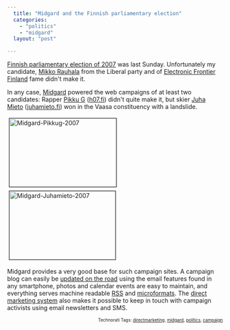 ```yaml
---
  title: "Midgard and the Finnish parliamentary election"
  categories: 
    - "politics"
    - "midgard"
  layout: "post"

---
```

<a href="http://en.wikipedia.org/wiki/Finnish_parliamentary_election%2C_2007">Finnish parliamentary election of 2007</a> was last Sunday. Unfortunately my candidate, <a href="http://www.rauhala.name/">Mikko Rauhala</a> from the Liberal party and of <a href="http://www.effi.org/">Electronic Frontier Finland</a> fame didn't make it.

In any case, <a href="http://www.midgard-project.org/">Midgard</a> powered the web campaigns of at least two candidates: Rapper <a href="http://en.wikipedia.org/wiki/Pikku_G">Pikku G</a> (<a href="http://www.h07.fi/">h07.fi</a>) didn't quite make it, but skier <a href="http://en.wikipedia.org/wiki/Juha_Mieto">Juha Mieto</a> (<a href="http://www.juhamieto.fi/">juhamieto.fi</a>) won in the Vaasa constituency with a landslide.

<img src="https://d2vqpl3tx84ay5.cloudfront.net/midgard-pikkug-2007.jpg" height="160" width="250" border="1" hspace="4" vspace="4" alt="Midgard-Pikkug-2007" />
<img src="https://d2vqpl3tx84ay5.cloudfront.net/midgard-juhamieto-2007.jpg" height="160" width="248" border="1" hspace="4" vspace="4" alt="Midgard-Juhamieto-2007" />

Midgard provides a very good base for such campaign sites. A campaign blog can easily be <a href="http://bergie.iki.fi/blog/midgard_and_geotagging_via_email/">updated on the road</a> using the email features found in any smartphone, photos and calendar events are easy to maintain, and everything serves machine readable <a href="http://en.wikipedia.org/wiki/RSS">RSS</a> and <a href="http://microformats.org/">microformats</a>. The <a href="http://bergie.iki.fi/blog/direct-marketing-component-for-openpsa/">direct marketing system</a> also makes it possible to keep in touch with campaign activists using email newsletters and SMS.

<p style="text-align:right;font-size:10px;">Technorati Tags: <a href="http://www.technorati.com/tag/directmarketing" rel="tag">directmarketing</a>, <a href="http://www.technorati.com/tag/midgard" rel="tag">midgard</a>, <a href="http://www.technorati.com/tag/politics" rel="tag">politics</a>, <a href="http://www.technorati.com/tag/campaign" rel="tag">campaign</a></p>

